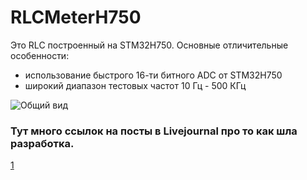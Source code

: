 # RLCMeterH750
Это RLC построенный на STM32H750.
Основные отличительные особенности:
* использование быстрого 16-ти битного ADC от STM32H750
* широкий диапазон тестовых частот 10 Гц - 500 КГц

![Общий вид](https://raw.githubusercontent.com/balmerdx/RLCMeterH750/misc/img/device.jpg)

### Тут много ссылок на посты в Livejournal про то как шла разработка.
[1](https://balmerdx.livejournal.com/157420.html)
